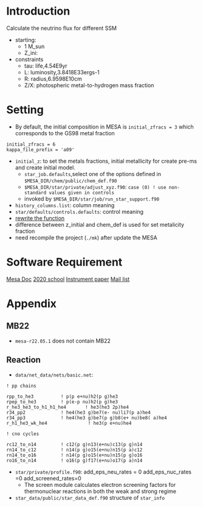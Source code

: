 # Introduction
Calculate the neutrino flux for different SSM
+ starting:
    + 1 M_sun
    + Z_ini:
+ constraints
    + tau: life,4.54E9yr
    + L: luminosity,3.8418E33ergs-1
    + R: radius,6.9598E10cm
    + Z/X: photospheric metal-to-hydrogen mass fraction
# Setting
+ By default, the initial composition in MESA is `initial_zfracs = 3` which corresponds to the GS98 metal fraction
```
initial_zfracs = 6
kappa_file_prefix = 'a09'
```
+ `initial_z`: to set the metals fractions, initial metallicity for create pre-ms and create initial model.
    - `star_job.defaults`,select one of the options defined in ``$MESA_DIR/chem/public/chem_def.f90``
    - `$MESA_DIR/star/private/adjust_xyz.f90`: `case (0) ! use non-standard values given in controls`
    - invoked by `$MESA_DIR/star/job/run_star_support.f90`
+ `history_columns.list`: column meaning
+ `star/defaults/controls.defaults`: control meaning
+ [rewrite the function](https://docs.mesastar.org/en/release-r22.05.1/using_mesa/extending_mesa.html?highlight=run_star_extras#using-the-other-hooks)
+ difference between z_initial and chem_def is used for set metalicity fraction
+ need recompile the project (`./mk`) after update the MESA
# Software Requirement
[Mesa Doc](https://docs.mesastar.org/en/release-r22.05.1/using_mesa/running.html)
[2020 school](https://cococubed.com/mesa_summer_school_2020/index.html)
[Instrument paper](https://arxiv.org/abs/1903.01426)
[Mail list](https://lists.mesastar.org/mailman/listinfo/mesa-users)

# Appendix
## MB22
+ `mesa-r22.05.1` does not contain MB22

## Reaction
+ `data/net_data/nets/basic.net`:
```
! pp chains
         
rpp_to_he3          ! p(p e+nu)h2(p g)he3
rpep_to_he3         ! p(e-p nu)h2(p g)he3     
r_he3_he3_to_h1_h1_he4       ! he3(he3 2p)he4 
r34_pp2             ! he4(he3 g)be7(e- nu)li7(p a)he4 
r34_pp3             ! he4(he3 g)be7(p g)b8(e+ nu)be8( a)he4  
r_h1_he3_wk_he4               ! he3(p e+nu)he4     

! cno cycles

rc12_to_n14         ! c12(p g)n13(e+nu)c13(p g)n14
rn14_to_c12         ! n14(p g)o15(e+nu)n15(p a)c12
rn14_to_o16         ! n14(p g)o15(e+nu)n15(p g)o16
ro16_to_n14         ! o16(p g)f17(e+nu)o17(p a)n14
```
+ `star/private/profile.f90`: add_eps_neu_rates = 0 add_eps_nuc_rates =0 add_screened_rates=0
    - The screen module calculates electron screening factors for thermonuclear reactions in both the weak and strong regime
+ `star_data/public/star_data_def.f90` structure of `star_info`